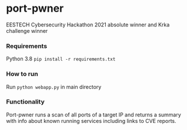 # port-pwner
EESTECH Cybersecurity Hackathon 2021 absolute winner and Krka challenge winner

### Requirements
Python 3.8
`pip install -r requirements.txt`

### How to run
Run `python webapp.py` in main directory

### Functionality
Port-pwner runs a scan of all ports of a target IP and returns a summary with info about known running services including links to CVE reports.


